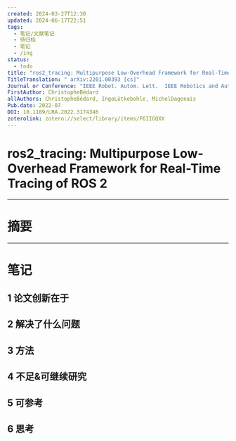 ```yaml
---
created: 2024-03-27T12:30
updated: 2024-06-17T22:51
tags:
  - 笔记/文献笔记
  - 待归档
  - 笔记
  - /ing
status:
  - todo
title: "ros2_tracing: Multipurpose Low-Overhead Framework for Real-Time Tracing of ROS 2"
TitleTranslation: " arXiv:2201.00393 [cs]"
Journal or Conference: "IEEE Robot. Autom. Lett.  IEEE Robotics and Automation Letters "
FirstAuthor: ChristopheBédard
allAuthors: ChristopheBédard, IngoLütkebohle, MichelDagenais
Pub.date: 2022-07
DOI: 10.1109/LRA.2022.3174346
zoterolink: zotero://select/library/items/F6IIGQXX
---
```



# ros2_tracing: Multipurpose Low-Overhead Framework for Real-Time Tracing of ROS 2
---

# 摘要









***

# 笔记

## 1 论文创新在于

## 2 解决了什么问题

## 3 方法

## 4 不足&可继续研究

## 5 可参考

## 6 思考
